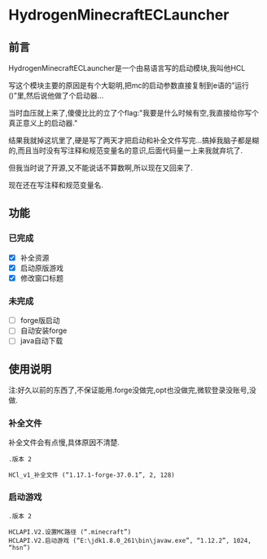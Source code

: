 # HydrogenMinecraftECLauncher
## 前言
HydrogenMinecraftECLauncher是一个由易语言写的启动模块,我叫他HCL

写这个模块主要的原因是有个大聪明,把mc的启动参数直接复制到e语的”运行()”里,然后说他做了个启动器…

当时血压就上来了,傻傻比比的立了个flag:"我要是什么时候有空,我直接给你写个真正意义上的启动器."

结果我就掉这坑里了,硬是写了两天才把启动和补全文件写完…搞掉我脑子都是糊的,而且当时没有写注释和规范变量名的意识,后面代码量一上来我就弃坑了.

但我当时说了开源,又不能说话不算数啊,所以现在又回来了.

现在还在写注释和规范变量名.
## 功能
### 已完成
- [x] 补全资源
- [x] 启动原版游戏
- [x] 修改窗口标题
### 未完成
- [ ] forge版启动
- [ ] 自动安装forge
- [ ] java自动下载
## 使用说明
注:好久以前的东西了,不保证能用.forge没做完,opt也没做完,微软登录没账号,没做.

### 补全文件
补全文件会有点慢,具体原因不清楚.
~~~
.版本 2

HCl_v1_补全文件 (“1.17.1-forge-37.0.1”, 2, 128)
~~~

### 启动游戏
~~~
.版本 2

HCLAPI.V2.设置MC路径 (“.minecraft”)
HCLAPI.V2.启动游戏 (“E:\jdk1.8.0_261\bin\javaw.exe”, “1.12.2”, 1024, “hsn”)
~~~

